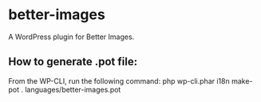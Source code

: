 # better-images

A WordPress plugin for Better Images.

## How to generate .pot file:

From the WP-CLI, run the following command:
    php wp-cli.phar i18n make-pot . languages/better-images.pot

